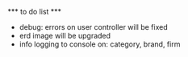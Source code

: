 *** to do list ***

- debug: errors on user controller will be fixed
- erd image will be upgraded
- info logging to console on: category, brand, firm